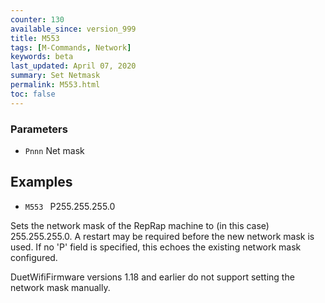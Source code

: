 ```yaml
---
counter: 130
available_since: version_999
title: M553
tags: [M-Commands, Network] 
keywords: beta 
last_updated: April 07, 2020 
summary: Set Netmask 
permalink: M553.html
toc: false 
---
```



### Parameters

* `Pnnn` Net mask

## Examples

* ` M553  ` P255.255.255.0

Sets the network mask of the RepRap machine to (in this case) 255.255.255.0. A restart may be required before the new network mask is used. If no 'P' field is specified, this echoes the existing network mask configured.

DuetWifiFirmware versions 1.18 and earlier do not support setting the network mask manually.

